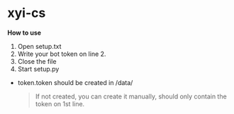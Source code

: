 # xyi-cs

**How to use**

1. Open setup.txt
1. Write your bot token on line 2.
1. Close the file
1. Start setup.py

- token.token should be created in /data/
    > If not created, you can create it manually, should only contain the token on 1st line.

